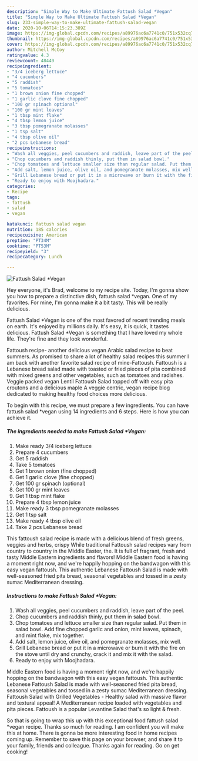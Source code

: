 ```yaml
---
description: "Simple Way to Make Ultimate Fattush Salad *Vegan"
title: "Simple Way to Make Ultimate Fattush Salad *Vegan"
slug: 233-simple-way-to-make-ultimate-fattush-salad-vegan
date: 2020-10-06T14:15:23.389Z
image: https://img-global.cpcdn.com/recipes/a89976ac6a7741c0/751x532cq70/fattush-salad-vegan-recipe-main-photo.jpg
thumbnail: https://img-global.cpcdn.com/recipes/a89976ac6a7741c0/751x532cq70/fattush-salad-vegan-recipe-main-photo.jpg
cover: https://img-global.cpcdn.com/recipes/a89976ac6a7741c0/751x532cq70/fattush-salad-vegan-recipe-main-photo.jpg
author: Mitchell McCoy
ratingvalue: 4.3
reviewcount: 48440
recipeingredient:
- "3/4 iceberg lettuce"
- "4 cucumbers"
- "5 raddish"
- "5 tomatoes"
- "1 brown onion fine chopped"
- "1 garlic clove fine chopped"
- "100 gr spinach optional"
- "100 gr mint leaves"
- "1 tbsp mint flake"
- "4 tbsp lemon juice"
- "3 tbsp pomegranate molasses"
- "1 tsp salt"
- "4 tbsp olive oil"
- "2 pcs Lebanese bread"
recipeinstructions:
- "Wash all veggies, peel cucumbers and raddish, leave part of the peel."
- "Chop cucumbers and raddish thinly, put them in salad bowl."
- "Chop tomatoes and lettuce smaller size than regular salad. Put them in salad bowl. Add fine chopped garlic and onion, mint leaves, spinach, and mint flake, mix together."
- "Add salt, lemon juice, olive oil, and pomegranate molasses, mix well."
- "Grill Lebanese bread or put it in a microwave or burn it with the fire on the stove until dry and crunchy, crack it and mix it with the salad."
- "Ready to enjoy with Moojhadara."
categories:
- Recipe
tags:
- fattush
- salad
- vegan

katakunci: fattush salad vegan 
nutrition: 185 calories
recipecuisine: American
preptime: "PT34M"
cooktime: "PT53M"
recipeyield: "3"
recipecategory: Lunch

---
```



![Fattush Salad *Vegan](https://img-global.cpcdn.com/recipes/a89976ac6a7741c0/751x532cq70/fattush-salad-vegan-recipe-main-photo.jpg)

Hey everyone, it's Brad, welcome to my recipe site. Today, I'm gonna show you how to prepare a distinctive dish, fattush salad *vegan. One of my favorites. For mine, I'm gonna make it a bit tasty. This will be really delicious.

Fattush Salad *Vegan is one of the most favored of recent trending meals on earth. It's enjoyed by millions daily. It's easy, it is quick, it tastes delicious. Fattush Salad *Vegan is something that I have loved my whole life. They're fine and they look wonderful.

Fattoush recipe- another delicious vegan Arabic salad recipe to beat summers. As promised to share a lot of healthy salad recipes this summer I am back with another favorite salad recipe of mine-Fattoush. Fattoush is a Lebanese bread salad made with toasted or fried pieces of pita combined with mixed greens and other vegetables, such as tomatoes and radishes. Veggie packed vegan Lentil Fattoush Salad topped off with easy pita croutons and a delicious maple A veggie centric, vegan recipe blog dedicated to making healthy food choices more delicious.


To begin with this recipe, we must prepare a few ingredients. You can have fattush salad *vegan using 14 ingredients and 6 steps. Here is how you can achieve it.

<!--inarticleads1-->

##### The ingredients needed to make Fattush Salad *Vegan:

1. Make ready 3/4 iceberg lettuce
1. Prepare 4 cucumbers
1. Get 5 raddish
1. Take 5 tomatoes
1. Get 1 brown onion (fine chopped)
1. Get 1 garlic clove (fine chopped)
1. Get 100 gr spinach (optional)
1. Get 100 gr mint leaves
1. Get 1 tbsp mint flake
1. Prepare 4 tbsp lemon juice
1. Make ready 3 tbsp pomegranate molasses
1. Get 1 tsp salt
1. Make ready 4 tbsp olive oil
1. Take 2 pcs Lebanese bread


This fattoush salad recipe is made with a delicious blend of fresh greens, veggies and herbs, crispy While traditional Fattoush salad recipes vary from country to country in the Middle Easter, the. It is full of fragrant, fresh and tasty Middle Eastern ingredients and flavors! Middle Eastern food is having a moment right now, and we&#39;re happily hopping on the bandwagon with this easy vegan fattoush. This authentic Lebanese Fattoush Salad is made with well-seasoned fried pita bread, seasonal vegetables and tossed in a zesty sumac Mediterranean dressing. 

<!--inarticleads2-->

##### Instructions to make Fattush Salad *Vegan:

1. Wash all veggies, peel cucumbers and raddish, leave part of the peel.
1. Chop cucumbers and raddish thinly, put them in salad bowl.
1. Chop tomatoes and lettuce smaller size than regular salad. Put them in salad bowl. Add fine chopped garlic and onion, mint leaves, spinach, and mint flake, mix together.
1. Add salt, lemon juice, olive oil, and pomegranate molasses, mix well.
1. Grill Lebanese bread or put it in a microwave or burn it with the fire on the stove until dry and crunchy, crack it and mix it with the salad.
1. Ready to enjoy with Moojhadara.


Middle Eastern food is having a moment right now, and we&#39;re happily hopping on the bandwagon with this easy vegan fattoush. This authentic Lebanese Fattoush Salad is made with well-seasoned fried pita bread, seasonal vegetables and tossed in a zesty sumac Mediterranean dressing. Fattoush Salad with Grilled Vegetables - Healthy salad with massive flavor and textural appeal! A Mediterranean recipe loaded with vegetables and pita pieces. Fattoush is a popular Levantine Salad that&#39;s so light &amp; fresh. 

So that is going to wrap this up with this exceptional food fattush salad *vegan recipe. Thanks so much for reading. I am confident you will make this at home. There is gonna be more interesting food in home recipes coming up. Remember to save this page on your browser, and share it to your family, friends and colleague. Thanks again for reading. Go on get cooking!
